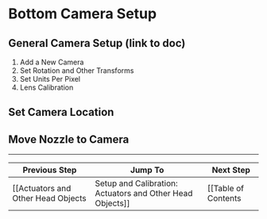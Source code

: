 # Bottom Camera Setup

## General Camera Setup (link to doc)
1. Add a New Camera
2. Set Rotation and Other Transforms
3. Set Units Per Pixel
4. Lens Calibration

## Set Camera Location

## Move Nozzle to Camera

***

| Previous Step                 | Jump To                 | Next Step                                   |
| ----------------------------- | ----------------------- | ------------------------------------------- |
| [[Actuators and Other Head Objects|Setup and Calibration: Actuators and Other Head Objects]] | [[Table of Contents|Setup and Calibration]] | [[Feeders|Setup and Calibration: Feeders]] |
